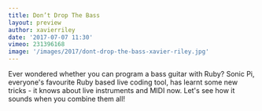 ```yaml
---
title: Don’t Drop The Bass
layout: preview
author: xavierriley
date: '2017-07-07 11:30'
vimeo: 231396168
image: '/images/2017/dont-drop-the-bass-xavier-riley.jpg'
---
```


Ever wondered whether you can program a bass guitar with Ruby? Sonic Pi, everyone's favourite Ruby based live coding tool, has learnt some new tricks - it knows about live instruments and MIDI now. Let's see how it sounds when you combine them all!
